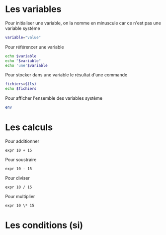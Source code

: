 
# Les variables

Pour initialiser une variable, on la nomme en minuscule car ce n'est pas une variable système

```bash
variable="value"
```

Pour référencer une variable

```bash
echo $variable
echo "$variable"
echo 'une'$variable
```

Pour stocker dans une variable le résultat d'une commande

```bash
fichiers=$(ls)
echo $fichiers
```

Pour afficher l'ensemble des variables système

```bash
env
```

# Les calculs

Pour additionner 
```shell
expr 10 + 15
```

Pour soustraire
```shell
expr 10 - 15
```

Pour diviser
```shell
expr 10 / 15
```

Pour multiplier
```shell
expr 10 \* 15
```

# Les conditions (si)

